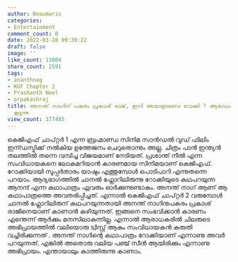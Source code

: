 ```yaml
---
author: Beaumaris
categories:
- Entertainment
comment_count: 0
date: 2022-03-28 09:39:22
draft: false
image: ''
like_count: 13004
share_count: 2591
tags:
- ananthnag
- KGF Chapter 2
- Prashanth Neel
- prpakashraj
title: അനന്ത് നാഗിന് പകരം പ്രകാശ് രാജ്, ഇനി അയാളാണോ റോക്കി ? ആരാധകർക്ക് നെഞ്ചിടിപ്പ്
  കൂടുന്നു
view_count: 377485
---
```


കെജിഎഫ് ചാപ്റ്റർ 1 എന്ന ബ്രഹ്മാണ്ഡ സിനിമ സാൻഡൽ വുഡ് ഫിലിം ഇന്ഡസ്ട്രിക്ക്‌ നൽകിയ ഉത്തേജനം ചെറുതൊന്നും അല്ല. ചിത്രം പാൻ ഇന്ത്യൻ തലത്തിൽ തന്നെ വമ്പിച്ച വിജയമാണ് നേടിയത്. പ്രശാന്ത് നീൽ എന്ന സംവിധായകനെ ലോകമറിയാൻ കാരണമായ സിനിമയാണ് കെജിഎഫ്. റോക്കിയായി സൂപ്പർതാരം യാഷും എത്തുമ്പോൾ പൊടിപാറി എന്നുതന്നെ പറയാം. ആദ്യഭാഗത്തിൽ ചാനൽ ഫ്ലോറിലിരുന്നു റോക്കിയുടെ കഥപറയുന്ന ആനന്ദ് എന്ന കഥാപാത്രം ഏവരും ഓർക്കുന്നുണ്ടാകും. അനന്ത് നാഗ് ആണ് ആ കഥാപാത്രത്തെ അവതരിപ്പിച്ചത്. എന്നാൽ കെജിഎഫ് ചാപ്റ്റർ 2 വരുമ്പോൾ ചാനൽ ഫ്ലോറിലിരുന് കഥപറയുന്നതായി അനന്ത് നാഗിനുപകരം പ്രകാശ് രാജിനെയാണ് കാണാൻ കഴിയുന്നത്. ഇങ്ങനെ സംഭവിക്കാൻ കാരണം എന്തെന്ന് ആർക്കും മനസിലാകുന്നില്ല. എന്നാൽ ആരാധകരിൽ ചിലരുടെ അഭിപ്രായത്തിൽ വലിയൊരു ട്വിസ്റ്റ് ആകും സംവിധായകൻ കരുതി വച്ചിരിക്കുന്നത് . അനന്ത് നാഗിന്റെ കഥാപാത്രം റോക്കിയാണ് എന്നാണു അവർ പറയുന്നത്. എങ്കിൽ അതൊരു വലിയ പഞ്ച് സീൻ ആയിരിക്കും എന്നാണു അഭിപ്രായം. എന്തായാലും കാത്തിരുന്നു കാണാം.